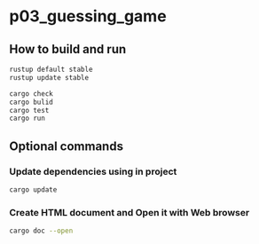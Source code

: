 # p03_guessing_game

## How to build and run

```bash
rustup default stable
rustup update stable

cargo check
cargo bulid
cargo test
cargo run
```

## Optional commands

### Update dependencies using in project

```bash
cargo update
```

### Create HTML document and Open it with Web browser

```bash
cargo doc --open
```
